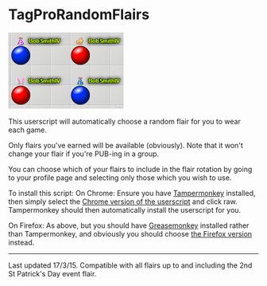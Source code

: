 # TagProRandomFlairs

![alt tag](https://raw.githubusercontent.com/BobSmithIV/TagProRandomFlairs/master/Random%20Flairs.PNG)

This userscript will automatically choose a random flair for you to wear each game. 

Only flairs you've earned will be available (obviously).  Note that it won't change your flair if you're PUB-ing in a group.  

You can choose which of your flairs to include in the flair rotation by going to your profile page and selecting only those which you wish to use.

To install this script:
On Chrome: Ensure you have [Tampermonkey](https://chrome.google.com/webstore/detail/tampermonkey/dhdgffkkebhmkfjojejmpbldmpobfkfo?hl=en) installed, then simply select the [Chrome version of the userscript](https://github.com/BobSmithIV/TagProRandomFlairs/blob/master/TagProRandomFlairsChrome.user.js)  and click raw.  Tampermonkey should then automatically install the userscript for you.  

On Firefox: As above, but you should have [Greasemonkey](https://addons.mozilla.org/en-Us/firefox/addon/greasemonkey/) installed rather than Tampermonkey, and obviously you should choose [the Firefox version](https://github.com/BobSmithIV/TagProRandomFlairs/blob/master/TagProRandomFlairsFirefox.user.js) instead.  

*****

Last updated 17/3/15.  Compatible with all flairs up to and including the 2nd St Patrick's Day event flair.  
